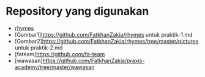 # Repository yang digunakan #

* [rhymes](https://github.com/FatkhanZakia/rhymes)
* [Gambar1]https://github.com/FatkhanZakia/rhymes untuk praktik-1.md
* [Gambar2]https://github.com/FatkhanZakia/rhymes/tree/master/pictures untuk praktik-2.md
* [fateam]https://github.com/fa-team
* [wawasan]https://github.com/FatkhanZakia/praxis-academy/tree/master/wawasan